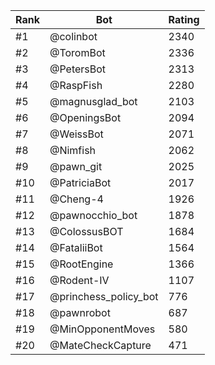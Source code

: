 Rank|Bot|Rating
---|---|---
#1|@colinbot|2340
#2|@ToromBot|2336
#3|@PetersBot|2313
#4|@RaspFish|2280
#5|@magnusglad_bot|2103
#6|@OpeningsBot|2094
#7|@WeissBot|2071
#8|@Nimfish|2062
#9|@pawn_git|2025
#10|@PatriciaBot|2017
#11|@Cheng-4|1926
#12|@pawnocchio_bot|1878
#13|@ColossusBOT|1684
#14|@FataliiBot|1564
#15|@RootEngine|1366
#16|@Rodent-IV|1107
#17|@princhess_policy_bot|776
#18|@pawnrobot|687
#19|@MinOpponentMoves|580
#20|@MateCheckCapture|471
